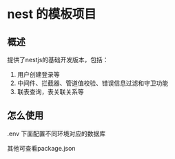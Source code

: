 # nest 的模板项目

## 概述

提供了nestjs的基础开发版本，包括：
1. 用户创建登录等
2. 中间件、拦截器、管道值校验、错误信息过滤和守卫功能
3. 联表查询，表关联关系等

## 怎么使用

.env 下面配置不同环境对应的数据库

其他可查看package.json
